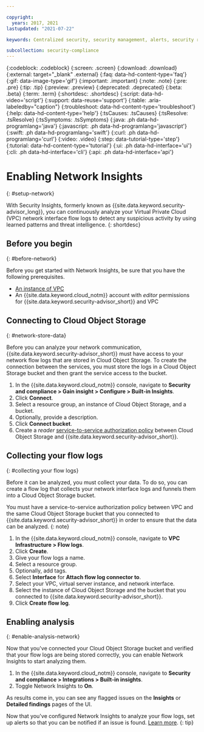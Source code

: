 ```yaml
---

copyright:
  years: 2017, 2021
lastupdated: "2021-07-22"

keywords: Centralized security, security management, alerts, security risk, insights, threat detection

subcollection: security-compliance
---
```


{:codeblock: .codeblock}
{:screen: .screen}
{:download: .download}
{:external: target="_blank" .external}
{:faq: data-hd-content-type='faq'}
{:gif: data-image-type='gif'}
{:important: .important}
{:note: .note}
{:pre: .pre}
{:tip: .tip}
{:preview: .preview}
{:deprecated: .deprecated}
{:beta: .beta}
{:term: .term}
{:shortdesc: .shortdesc}
{:script: data-hd-video='script'}
{:support: data-reuse='support'}
{:table: .aria-labeledby="caption"}
{:troubleshoot: data-hd-content-type='troubleshoot'}
{:help: data-hd-content-type='help'}
{:tsCauses: .tsCauses}
{:tsResolve: .tsResolve}
{:tsSymptoms: .tsSymptoms}
{:java: .ph data-hd-programlang='java'}
{:javascript: .ph data-hd-programlang='javascript'}
{:swift: .ph data-hd-programlang='swift'}
{:curl: .ph data-hd-programlang='curl'}
{:video: .video}
{:step: data-tutorial-type='step'}
{:tutorial: data-hd-content-type='tutorial'}
{:ui: .ph data-hd-interface='ui'}
{:cli: .ph data-hd-interface='cli'}
{:api: .ph data-hd-interface='api'}

# Enabling Network Insights
{: #setup-network}

With Security Insights, formerly known as {{site.data.keyword.security-advisor_long}}, you can continuously analyze your Virtual Private Cloud (VPC) network interface flow logs to detect any suspicious activity by using learned patterns and threat intelligence.
{: shortdesc}



## Before you begin
{: #before-network}

Before you get started with Network Insights, be sure that you have the following prerequisites.

* [An instance of VPC](https://{DomainName}/vpc-ext/provision/vpc)
* An {{site.data.keyword.cloud_notm}} account with *editor* permissions for {{site.data.keyword.security-advisor_short}} and VPC



## Connecting to Cloud Object Storage
{: #network-store-data}

Before you can analyze your network communication, {{site.data.keyword.security-advisor_short}} must have access to your network flow logs that are stored in Cloud Object Storage. To create the connection between the services, you must store the logs in a Cloud Object Storage bucket and then grant the service access to the bucket. 

1. In the {{site.data.keyword.cloud_notm}} console, navigate to **Security and compliance > Gain insight > Configure > Built-in Insights**.
2. Click **Connect**.
3. Select a resource group, an instance of Cloud Object Storage, and a bucket.
4. Optionally, provide a description.
5. Click **Connect bucket**.
6. Create a *reader* [service-to-service authorization policy](https://{DomainName}/iam/authorizations) between Cloud Object Storage and {{site.data.keyword.security-advisor_short}}.



## Collecting your flow logs
{: #collecting your flow logs}

Before it can be analyzed, you must collect your data. To do so, you can create a flow log that collects your network interface logs and funnels them into a Cloud Object Storage bucket.

You must have a service-to-service authorization policy between VPC and the same Cloud Object Storage bucket that you connected to {{site.data.keyword.security-advisor_short}} in order to ensure that the data can be analyzed.
{: note}

1. In the {{site.data.keyword.cloud_notm}} console, navigate to **VPC Infrastructure > Flow logs**.
2. Click **Create**.
3. Give your flow logs a name.
4. Select a resource group.
5. Optionally, add tags.
6. Select **Interface** for **Attach flow log connector to**.
7. Select your VPC, virtual server instance, and network interface.
8. Select the instance of Cloud Object Storage and the bucket that you connected to {{site.data.keyword.security-advisor_short}}.
9. Click **Create flow log**.



## Enabling analysis
{: #enable-analysis-network}

Now that you've connected your Cloud Object Storage bucket and verified that your flow logs are being stored correctly, you can enable Network Insights to start analyzing them.


1. In the {{site.data.keyword.cloud_notm}} console, navigate to **Security and compliance > Integrations > Built-in insights**.
2. Toggle Network Insights to **On**.

As results come in, you can see any flagged issues on the **Insights** or **Detailed findings** pages of the UI.


Now that you've configured Network Insights to analyze your flow logs, set up alerts so that you can be notified if an issue is found. [Learn more](/docs/security-compliance?topic=security-compliance-notifications).
{: tip}

